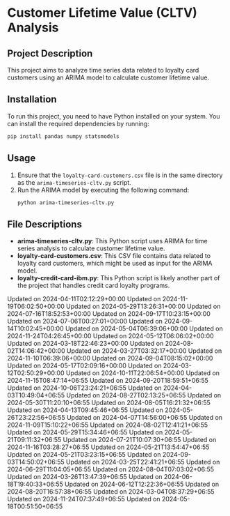 # Customer Lifetime Value (CLTV) Analysis

## Project Description
This project aims to analyze time series data related to loyalty card customers using an ARIMA model to calculate customer lifetime value.

## Installation
To run this project, you need to have Python installed on your system. You can install the required dependencies by running:
```bash
pip install pandas numpy statsmodels
```

## Usage
1. Ensure that the `loyalty-card-customers.csv` file is in the same directory as the `arima-timeseries-cltv.py` script.
2. Run the ARIMA model by executing the following command:
   ```bash
   python arima-timeseries-cltv.py
   ```

## File Descriptions
- **arima-timeseries-cltv.py**: This Python script uses ARIMA for time series analysis to calculate customer lifetime value.
- **loyalty-card-customers.csv**: This CSV file contains data related to loyalty card customers, which might be used as input for the ARIMA model.
- **loyalty-credit-card-ibm.py**: This Python script is likely another part of the project that handles credit card loyalty programs.

Updated on 2024-04-11T02:12:29+00:00
Updated on 2024-11-19T06:02:50+00:00
Updated on 2024-05-29T13:26:31+00:00
Updated on 2024-07-16T18:52:53+00:00
Updated on 2024-09-17T10:23:15+00:00
Updated on 2024-07-06T00:27:01+00:00
Updated on 2024-09-14T10:02:45+00:00
Updated on 2024-05-04T06:39:06+00:00
Updated on 2024-11-24T04:26:45+00:00
Updated on 2024-05-12T06:06:02+00:00
Updated on 2024-03-18T22:46:23+00:00
Updated on 2024-08-02T14:06:42+00:00
Updated on 2024-03-27T03:32:17+00:00
Updated on 2024-11-10T06:39:06+00:00
Updated on 2024-09-04T08:15:02+00:00
Updated on 2024-05-17T02:09:16+00:00
Updated on 2024-03-12T02:50:29+00:00
Updated on 2024-10-11T22:06:54+00:00
Updated on 2024-11-15T08:47:14+06:55
Updated on 2024-09-20T18:59:51+06:55
Updated on 2024-10-06T23:24:21+06:55
Updated on 2024-04-03T10:49:04+06:55
Updated on 2024-08-27T02:13:25+06:55
Updated on 2024-05-30T11:20:10+06:55
Updated on 2024-08-05T16:21:32+06:55
Updated on 2024-04-13T09:45:46+06:55
Updated on 2024-05-26T23:22:56+06:55
Updated on 2024-04-07T14:56:00+06:55
Updated on 2024-11-09T15:10:22+06:55
Updated on 2024-08-02T12:41:21+06:55
Updated on 2024-05-29T15:34:46+06:55
Updated on 2024-05-21T09:11:32+06:55
Updated on 2024-07-21T10:07:30+06:55
Updated on 2024-11-16T03:28:27+06:55
Updated on 2024-05-21T13:54:47+06:55
Updated on 2024-05-21T03:23:15+06:55
Updated on 2024-09-03T14:50:02+06:55
Updated on 2024-03-25T22:41:21+06:55
Updated on 2024-06-29T11:04:05+06:55
Updated on 2024-08-04T07:03:02+06:55
Updated on 2024-03-26T13:47:39+06:55
Updated on 2024-06-18T19:40:33+06:55
Updated on 2024-06-12T12:22:36+06:55
Updated on 2024-08-20T16:57:38+06:55
Updated on 2024-03-04T08:37:29+06:55
Updated on 2024-11-24T07:37:49+06:55
Updated on 2024-05-18T00:51:50+06:55